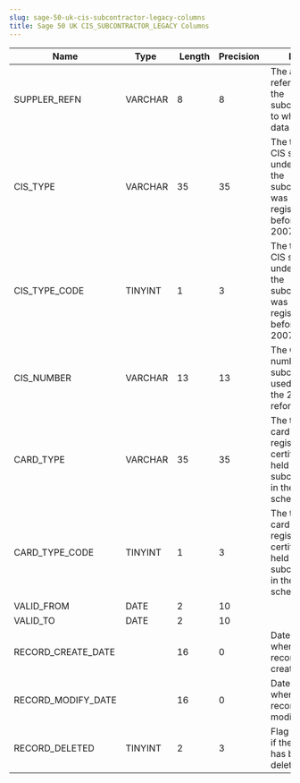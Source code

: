 ```yaml
---
slug: sage-50-uk-cis-subcontractor-legacy-columns
title: Sage 50 UK CIS_SUBCONTRACTOR_LEGACY Columns
---
```

| Name | Type  |  Length | Precision  |  Notes  | Example |
| --- | --- | --- | --- | --- | --- |
| SUPPLER_REFN | VARCHAR | 8 | 8 | The account reference of the subcontractor to whom this data applies. |  |
| CIS_TYPE | VARCHAR | 35 | 35 | The types of CIS scheme under which the subcontractor was registered before the 2007 reform. |  |
| CIS_TYPE_CODE | TINYINT | 1 | 3 | The types of CIS scheme under which the subcontractor was registered before the 2007 reform. |  |
| CIS_NUMBER | VARCHAR | 13 | 13 | The CIS number of a subcontractor; used prior to the 2007 reform of CIS. |  |
| CARD_TYPE | VARCHAR | 35 | 35 | The type of card or registration certificate held by the subcontractor in the old CIS scheme. |  |
| CARD_TYPE_CODE | TINYINT | 1 | 3 | The type of card or registration certificate held by the subcontractor in the old CIS scheme. |  |
| VALID_FROM | DATE | 2 | 10 |  |  |
| VALID_TO | DATE | 2 | 10 |  |  |
| RECORD_CREATE_DATE |  | 16 | 0 | Date and time when the record was created. |  |
| RECORD_MODIFY_DATE |  | 16 | 0 | Date and time when the record was modified. |  |
| RECORD_DELETED | TINYINT | 2 | 3 | Flag denoting if the record has been deleted or not. |  |
